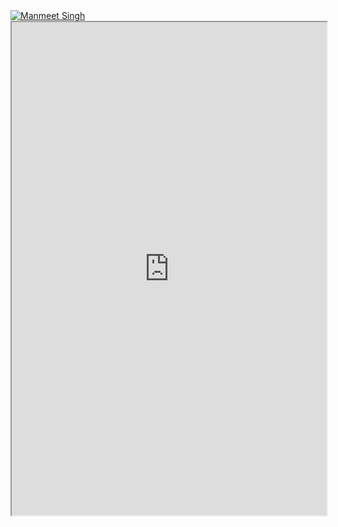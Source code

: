 <a href="https://www.manmeet.dev">
<img src="https://www.manmeet.dev/meta-og.png" style="border-radius='0.25em';" alt="Manmeet Singh" />
</a>

<iframe src="https://www.manmeet.dev" title="Portfolio site" width="100%" height="789px"></iframe>
